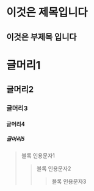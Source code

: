 이것은 제목입니다
==================
이것은 부제목 입니다
-------------------
# 글머리1
## 글머리2
### 글머리3
#### 글머리4
##### 글머리5
> 블록 인용문자1
> >블록 인용문자2
> > >블록 인용문자3
